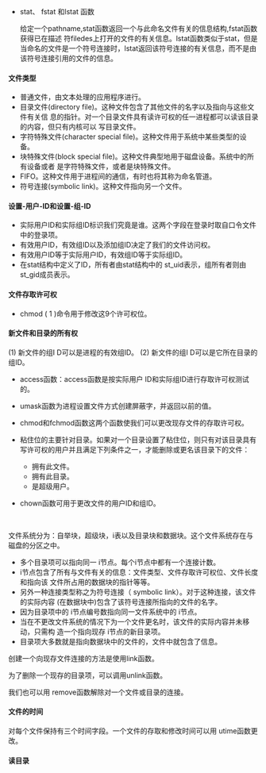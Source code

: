 * stat、 fstat 和lstat 函数

  给定一个pathname,stat函数返回一个与此命名文件有关的信息结构,fstat函数获得已在描述
  符filedes上打开的文件的有关信息。lstat函数类似于stat，但是当命名的文件是一个符号连接时，lstat返回该符号连接的有关信息，而不是由该符号连接引用的文件的信息。

#### 文件类型

* 普通文件，由文本处理的应用程序进行。
* 目录文件(directory file)。这种文件包含了其他文件的名字以及指向与这些文件有关信
  息的指针。对一个目录文件具有读许可权的任一进程都可以读该目录的内容，但只有内核可以
  写目录文件。
* 字符特殊文件(character special file)。这种文件用于系统中某些类型的设备。
* 块特殊文件(block special file)。这种文件典型地用于磁盘设备。系统中的所有设备或者
  是字符特殊文件，或者是块特殊文件。
* FIFO。这种文件用于进程间的通信，有时也将其称为命名管道。
* 符号连接(symbolic link)。这种文件指向另一个文件。 

#### 设置-用户-ID和设置-组-ID

* 实际用户ID和实际组ID标识我们究竟是谁。这两个字段在登录时取自口令文件中的登录项。
* 有效用户ID，有效组ID以及添加组ID决定了我们的文件访问权。
* 有效用户ID等于实际用户ID，有效组ID等于实际组ID。
* 在stat结构中定义了ID，所有者由stat结构中的 st_uid表示，组所有者则由st_gid成员表示。

#### 文件存取许可权

*  chmod ( 1 )命令用于修改这9个许可权位。

#### 新文件和目录的所有权

(1) 新文件的组I D可以是进程的有效组ID。
(2) 新文件的组I D可以是它所在目录的组ID。

* access函数：access函数是按实际用户 ID和实际组ID进行存取许可权测试的。

* umask函数为进程设置文件方式创建屏蔽字，并返回以前的值。 

* chmod和fchmod函数这两个函数使我们可以更改现存文件的存取许可权。

* 粘住位的主要针对目录。如果对一个目录设置了粘住位，则只有对该目录具有写许可权的用户并且满足下列条件之一，才能删除或更名该目录下的文件：
  * 拥有此文件。
  * 拥有此目录。
  * 是超级用户。

* chown函数可用于更改文件的用户ID和组ID。

  ​

文件系统分为：自举块，超级块，i表以及目录块和数据块。这个文件系统存在与磁盘的分区之中。

* 多个目录项可以指向同一 i节点。每个i节点中都有一个连接计数。
* i节点包含了所有与文件有关的信息：文件类型、文件存取许可权位、文件长度和指向该
  文件所占用的数据块的指针等等。
* 另外一种连接类型称之为符号连接（ symbolic link）。对于这种连接，该文件的实际内容
  (在数据块中)包含了该符号连接所指向的文件的名字。
* 因为目录项中的 i节点编号数指向同一文件系统中的 i节点。
* 当在不更改文件系统的情况下为一个文件更名时，该文件的实际内容并未移动，只需构
  造一个指向现存 i节点的新目录项。
* 目录项大多数就是指向数据块中的文件的，文件中就包含了信息。



创建一个向现存文件连接的方法是使用link函数。

为了删除一个现存的目录项，可以调用unlink函数。

我们也可以用 remove函数解除对一个文件或目录的连接。

#### 文件的时间

对每个文件保持有三个时间字段。一个文件的存取和修改时间可以用 utime函数更改。

#### 读目录

